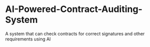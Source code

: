 # AI-Powered-Contract-Auditing-System
A system that can check contracts for correct signatures and other requirements using AI
